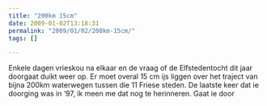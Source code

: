 ```yaml
---
title: "200km 15cm"
date: 2009-01-02T13:18:31
permalink: "2009/01/02/200km-15cm/"
tags: []

---
```

Enkele dagen vrieskou na elkaar en de vraag of de Elfstedentocht dit jaar doorgaat duikt weer op. Er moet overal 15 cm ijs liggen over het traject van bijna 200km waterwegen tussen die 11 Friese steden. De laatste keer dat ie doorging was in ‘97, ik meen me dat nog te herinneren. Gaat ie door

